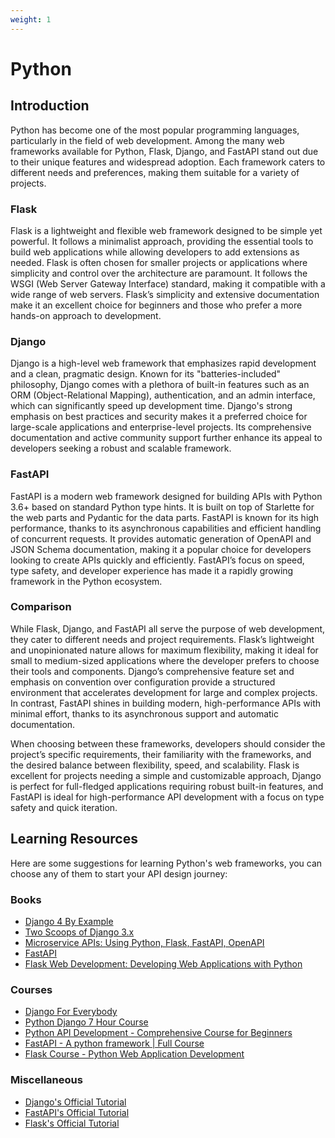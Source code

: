 ```yaml
---
weight: 1
---
```


# Python

## Introduction

Python has become one of the most popular programming languages, particularly in the field of web development. 
Among the many web frameworks available for Python, Flask, Django, and FastAPI stand out due to their unique features and widespread adoption. 
Each framework caters to different needs and preferences, making them suitable for a variety of projects.

### Flask

Flask is a lightweight and flexible web framework designed to be simple yet powerful. It follows a minimalist approach, 
providing the essential tools to build web applications while allowing developers to add extensions as needed. 
Flask is often chosen for smaller projects or applications where simplicity and control over the architecture are paramount. 
It follows the WSGI (Web Server Gateway Interface) standard, making it compatible with a wide range of web servers. 
Flask’s simplicity and extensive documentation make it an excellent choice for beginners and those who prefer a more hands-on approach to development.

### Django

Django is a high-level web framework that emphasizes rapid development and a clean, pragmatic design. 
Known for its "batteries-included" philosophy, Django comes with a plethora of built-in features such as an ORM (Object-Relational Mapping),
authentication, and an admin interface, which can significantly speed up development time. 
Django's strong emphasis on best practices and security makes it a preferred choice for large-scale applications and enterprise-level projects. 
Its comprehensive documentation and active community support further enhance its appeal to developers seeking a robust and scalable framework.

### FastAPI

FastAPI is a modern web framework designed for building APIs with Python 3.6+ based on standard Python type hints. 
It is built on top of Starlette for the web parts and Pydantic for the data parts. FastAPI is known for its high performance, 
thanks to its asynchronous capabilities and efficient handling of concurrent requests. It provides automatic generation 
of OpenAPI and JSON Schema documentation, making it a popular choice for developers looking to create APIs quickly and efficiently. 
FastAPI’s focus on speed, type safety, and developer experience has made it a rapidly growing framework in the Python ecosystem.


### Comparison

While Flask, Django, and FastAPI all serve the purpose of web development, they cater to different needs and project requirements. 
Flask’s lightweight and unopinionated nature allows for maximum flexibility, making it ideal for small to medium-sized applications 
where the developer prefers to choose their tools and components. Django’s comprehensive feature set and emphasis on convention over 
configuration provide a structured environment that accelerates development for large and complex projects. 
In contrast, FastAPI shines in building modern, high-performance APIs with minimal effort, thanks to its asynchronous support and automatic documentation.

When choosing between these frameworks, developers should consider the project’s specific requirements, 
their familiarity with the frameworks, and the desired balance between flexibility, speed, and scalability. 
Flask is excellent for projects needing a simple and customizable approach, Django is perfect for full-fledged applications 
requiring robust built-in features, and FastAPI is ideal for high-performance API development with a focus on type safety and quick iteration.


## Learning Resources

Here are some suggestions for learning Python's web frameworks, you can choose any of them to start your API design journey:

### Books
- [Django 4 By Example](https://www.amazon.com/Django-Example-powerful-reliable-applications/dp/1801813051/ref=cm_cr_arp_d_product_top?ie=UTF8)
- [Two Scoops of Django 3.x](https://daniel.feldroy.com/books/tech)
- [Microservice APIs: Using Python, Flask, FastAPI, OpenAPI](https://www.amazon.com/Microservice-APIs-Jose-Haro-Peralta/dp/1617298417)
- [FastAPI](https://www.oreilly.com/library/view/fastapi/9781098135492/)
- [Flask Web Development: Developing Web Applications with Python](https://www.amazon.ca/Flask-Web-Development-Developing-Applications/dp/1491991739/ref=sr_1_7)


### Courses
- [Django For Everybody](https://www.youtube.com/watch?v=o0XbHvKxw7Y)
- [Python Django 7 Hour Course](https://www.youtube.com/watch?v=PtQiiknWUcI)
- [Python API Development - Comprehensive Course for Beginners](https://www.youtube.com/watch?v=0sOvCWFmrtA)
- [FastAPI - A python framework | Full Course](https://www.youtube.com/watch?v=7t2alSnE2-I)
- [Flask Course - Python Web Application Development](https://www.youtube.com/watch?v=Qr4QMBUPxWo)

### Miscellaneous
- [Django's Official Tutorial](https://docs.djangoproject.com/en/5.0/intro/)
- [FastAPI's Official Tutorial](https://fastapi.tiangolo.com/tutorial/)
- [Flask's Official Tutorial](https://flask.palletsprojects.com/en/3.0.x/tutorial/)
